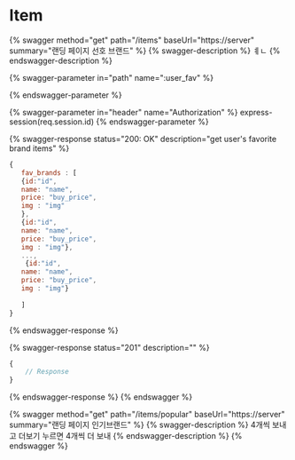 # Item

{% swagger method="get" path="/items" baseUrl="https://server" summary="랜딩 페이지 선호 브랜드" %}
{% swagger-description %}
ㅖㄴ 
{% endswagger-description %}

{% swagger-parameter in="path" name=":user_fav" %}

{% endswagger-parameter %}

{% swagger-parameter in="header" name="Authorization" %}
express-session(req.session.id) 
{% endswagger-parameter %}

{% swagger-response status="200: OK" description="get user's favorite brand items" %}
```javascript
{
   fav_brands : [
   {id:"id", 
   name: "name", 
   price: "buy_price", 
   img : "img"
   }, 
   {id:"id", 
   name: "name", 
   price: "buy_price", 
   img : "img"},
   ...,
    {id:"id", 
   name: "name", 
   price: "buy_price", 
   img : "img"}
   
   ]
}
```
{% endswagger-response %}

{% swagger-response status="201" description="" %}
```javascript
{
    // Response
}
```
{% endswagger-response %}
{% endswagger %}

{% swagger method="get" path="/items/popular" baseUrl="https://server" summary="랜딩 페이지 인기브랜드" %}
{% swagger-description %}
4개씩 보내고 더보기 누르면 4개씩 더 보내 
{% endswagger-description %}
{% endswagger %}
